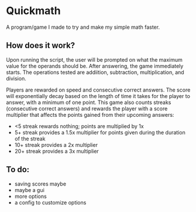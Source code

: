 # Quickmath
 A program/game I made to try and make my simple math faster.

## How does it work?
Upon running the script, the user will be prompted on what the maximum value for the operands should be. After answering, the game immediately starts. The operations tested are addiition, subtraction, multiplication, and division.

Players are rewarded on speed and consecutive correct answers. The score will exponentially decay based on the length of time it takes for the player to answer, with a minimum of one point. This game also counts streaks (consecutive correct answers) and rewards the player with a score multiplier that affects the points gained from their upcoming answers:
   * <5 streak rewards nothing; points are multiplied by 1x
   * 5+ streak provides a 1.5x multiplier for points given during the duration of the streak
   * 10+ streak provides a 2x multiplier
   * 20+ streak provides a 3x multiplier

## To do:
* saving scores maybe
* maybe a gui
* more options
* a config to customize options